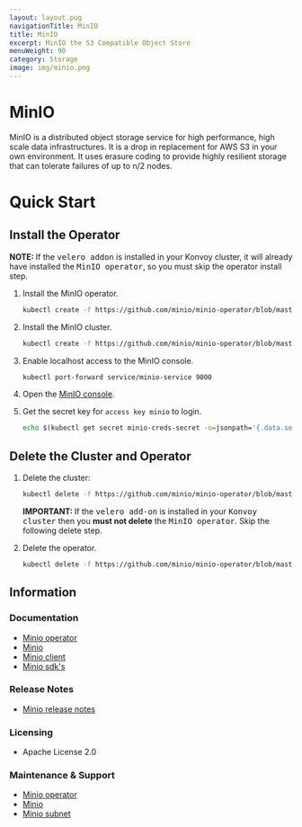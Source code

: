 ```yaml
---
layout: layout.pug
navigationTitle: MinIO
title: MinIO
excerpt: MinIO the S3 Compatible Object Store
menuWeight: 90
category: Storage
image: img/minio.png
---
```

# MinIO

MinIO is a distributed object storage service for high performance, high scale data infrastructures. It is a drop in replacement for AWS S3 in your own environment. It uses erasure coding to provide highly resilient storage that can tolerate failures of up to n/2 nodes.

# Quick Start

## Install the Operator

<p class="message--note"><strong>NOTE: </strong> If the <tt>velero addon</tt> is installed in your Konvoy cluster, it will already have installed the <tt>MinIO operator</tt>, so you must skip the operator install step.</p>

1. Install the MinIO operator.
    ```bash
    kubectl create -f https://github.com/minio/minio-operator/blob/master/minio-operator.yaml?raw=true
    ```

1. Install the MinIO cluster.
    ```bash
    kubectl create -f https://github.com/minio/minio-operator/blob/master/examples/minioinstance-with-external-service.yaml?raw=true
    ```

1. Enable localhost access to the MinIO console.
    ```bash
    kubectl port-forward service/minio-service 9000
    ```

1. Open the [MinIO console](http://localhost:9000).

1. Get the secret key for `access key minio` to login.
    ```bash
    echo $(kubectl get secret minio-creds-secret -o=jsonpath='{.data.secretkey}' -n velero | base64 --decode)
    ```

## Delete the Cluster and Operator

1. Delete the cluster:
    ```bash
    kubectl delete -f https://github.com/minio/minio-operator/blob/master/examples/minioinstance-with-external-service.yaml?raw=true
    ```

    <p class="message--important"><strong>IMPORTANT: </strong>If the <tt>velero add-on</tt> is installed in your <tt>Konvoy cluster</tt> then you <strong>must not delete</strong> the <tt>MinIO operator</tt>. Skip the following delete step.</p>

1. Delete the operator.
    ```bash
    kubectl delete -f https://github.com/minio/minio-operator/blob/master/minio-operator.yaml?raw=true
    ```

## Information

### Documentation

* [Minio operator](https://github.com/minio/minio-operator/blob/master/README.md)
* [Minio](https://docs.min.io/)
* [Minio client](https://docs.min.io/docs/minio-client-quickstart-guide.html)
* [Minio sdk's](https://docs.min.io/docs/python-client-quickstart-guide.html)

### Release Notes

* [Minio release notes](https://github.com/minio/minio/releases)

### Licensing

* Apache License 2.0

### Maintenance & Support

* [Minio operator](https://github.com/minio/minio-operator/issues)
* [Minio](https://github.com/minio/minio/issues)
* [Minio subnet](https://min.io/subscription)
